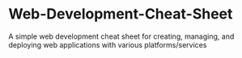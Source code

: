 # Web-Development-Cheat-Sheet
A simple web development cheat sheet for creating, managing, and deploying web applications with various platforms/services

